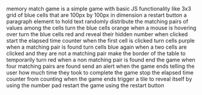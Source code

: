 memory match game is a simple game with basic JS functionality like
3x3 grid of blue cells that are 100px by 100px in dimension
a restart button
a paragraph element to hold text
randomly distribute the matching pairs of values among the cells
turn the blue cells orange when a mouse is hovering over
turn the blue cells red and reveal their hidden number when clicked
start the elapsed time counter when the first cell is clicked
turn cells purple when a matching pair is found
turn cells blue again when a two cells are clicked and they are not a matching pair
make the border of the table to temporarily turn red when a non matching pair is found
end the game when four matching pairs are found
send an alert when the game ends telling the user how much time they took to complete the game
stop the elapsed time counter from counting when the game ends
trigger a tile to reveal itself by using the number pad
restart the game using the restart button
